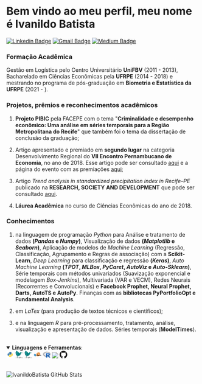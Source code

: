 # Bem vindo ao meu perfil, meu nome é Ivanildo Batista

[![Linkedin Badge](https://img.shields.io/badge/-LinkedIn-blue?style=flat-square&logo=Linkedin&logoColor=white&link=https://www.linkedin.com/in/karinnecristinapereira//)](https://www.linkedin.com/in/ivanildo-batista-da-silva-j%C3%BAnior-26201147/)
[![Gmail Badge](https://img.shields.io/badge/-Gmail-red?style=flat-square&logo=Gmail&logoColor=white&link=karinnecristinapereira@gmail.com)](ivanildo.batista13@gmail.com)
[![Medium Badge](https://img.shields.io/badge/-Medium-black?style=flat-square&logo=Medium&logoColor=white&link=https://medium.com/@ivanildo.batista13)](https://ivanildo-batista13.medium.com/)

### Formação Acadêmica

Gestão em Logística pelo Centro Universitário **UniFBV** (2011 - 2013), Bacharelado em Ciências Econômicas pela **UFRPE** (2014 - 2018) e mestrando no programa de pós-graduação em **Biometria e Estatística da UFRPE** (2021 - ). 

### Projetos, prêmios e reconhecimentos acadêmicos

1) **Projeto PIBIC** pela FACEPE com o tema "**Criminalidade e desempenho econômico: Uma análise em séries temporais para a Região Metropolitana do Recife**" que também foi o tema da dissertação de conclusão da graduação;

2)  Artigo apresentado e premiado em **segundo lugar** na categoria Desenvolvimento Regional do **VII Encontro Pernambucano de Economia**, no ano de 2018. Esse artigo pode ser consultado [aqui](https://coreconpe.gov.br/enpecon/viienpecon/artigos/sessao5/Criminalidade%20e%20desempenho%20econ%c3%b4mico%20Uma%20an%c3%a1lise%20em%20s%c3%a9ries%20temporais%20para%20a%20Regi%c3%a3o%20Metropolitana%20do%20Recife.pdf) e a página do evento com as premiações [aqui](https://coreconpe.gov.br/enpecon/viienpecon/index.html);

3) Artigo *Trend analysis in standardized precipitation index in Recife–PE* publicado na **RESEARCH, SOCIETY AND DEVELOPMENT** que pode ser consultado [aqui](https://rsdjournal.org/index.php/rsd/article/view/17458).

3) **Láurea Acadêmica** no curso de Ciências Econômicas do ano de 2018.

### Conhecimentos

1) na linguagem de programação *Python* para Análise e tratamento de dados **(*Pandas* e *Numpy*)**, Visualização de dados **(*Matplotlib* e *Seaborn*)**, 
 Aplicação de modelos de *Machine Learning* (Regressão, Classificação, Agrupamento e Regras de associação) com a **Scikit-Learn**, *Deep Learning* para classificação e regressão **(*Keras*)**,  *Auto Machine Learning* **(*TPOT*, *MLBox*, *PyCaret*, *AutoViz* e *Auto-Sklearn*)**, Série temporais com métodos univariados (Suavização exponencial e modelagem *Box-Jenkins*), Multivariada (VAR e VECM), Redes Neurais (Recorrentes e Convolucionais) e **Facebook Prophet, Neural Prophet, Darts, AutoTS e AutoPy**. Finanças com as **bibliotecas PyPortfolioOpt e Fundamental Analysis**.

2) em *LaTex* (para produção de textos técnicos e científicos);

3) e na linguagem *R* para pré-processamento, tratamento, análise, visualização e apresentação de dados. Séries temporais (**ModelTimes**).

<br>

<details open>
 <summary><b>Linguagens e Ferramentas</b>:</summary>
<code><img height="20" src="https://raw.githubusercontent.com/github/explore/80688e429a7d4ef2fca1e82350fe8e3517d3494d/topics/python/python.png"></code>
<code><img height="20" src="https://raw.githubusercontent.com/github/explore/80688e429a7d4ef2fca1e82350fe8e3517d3494d/topics/latex/latex.png"></code>
<code><img height="20" src="https://raw.githubusercontent.com/github/explore/80688e429a7d4ef2fca1e82350fe8e3517d3494d/topics/latex/latex.png"></code>
<code><img height="20" src="https://raw.githubusercontent.com/github/explore/80688e429a7d4ef2fca1e82350fe8e3517d3494d/topics/scikit-learn/scikit-learn.png"></code>
 <code><img height="20" src="https://raw.githubusercontent.com/github/explore/80688e429a7d4ef2fca1e82350fe8e3517d3494d/topics/r/r.png"></code>
 <code><img height="20"  src="https://camo.githubusercontent.com/c096d2ce6476b582a4e63be2b7ff9f47c7c8ca8144e387b2b673de0117083312/68747470733a2f2f63646e2e6a7364656c6976722e6e65742f6e706d2f73696d706c652d69636f6e7340332e342e302f69636f6e732f70616e6461732e737667"></code>
  <code><img height="20" src="https://raw.githubusercontent.com/github/explore/78df643247d429f6cc873026c0622819ad797942/topics/github/github.png"></code>
</details>

<br>

![IvanildoBatista GitHub Stats](https://github-readme-stats.vercel.app/api?username=IvanildoBatista&show_icons=False)
